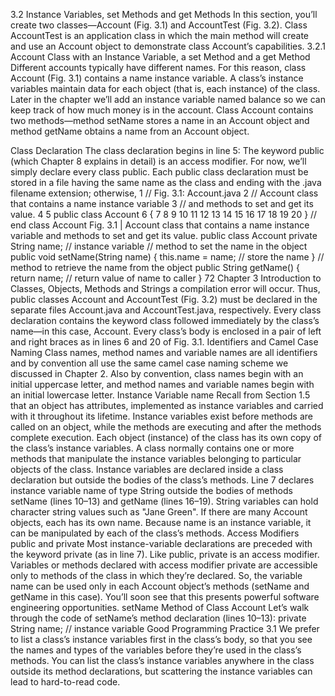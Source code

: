 3.2 Instance Variables, set Methods and get Methods
In this section, you’ll create two classes—Account (Fig. 3.1) and AccountTest (Fig. 3.2).
Class AccountTest is an application class in which the main method will create and use an
Account object to demonstrate class Account’s capabilities.
3.2.1 Account Class with an Instance Variable, a set Method and a get
Method
Different accounts typically have different names. For this reason, class Account (Fig. 3.1)
contains a name instance variable. A class’s instance variables maintain data for each object
(that is, each instance) of the class. Later in the chapter we’ll add an instance variable named
balance so we can keep track of how much money is in the account. Class Account contains two methods—method setName stores a name in an Account object and method
getName obtains a name from an Account object. 

Class Declaration
The class declaration begins in line 5:
The keyword public (which Chapter 8 explains in detail) is an access modifier. For now,
we’ll simply declare every class public. Each public class declaration must be stored in a file
having the same name as the class and ending with the .java filename extension; otherwise,
1 // Fig. 3.1: Account.java
2 // Account class that contains a name instance variable
3 // and methods to set and get its value.
4
5 public class Account
6 {
7
8
9
10
11
12
13
14
15
16
17
18
19
20 } // end class Account
Fig. 3.1 | Account class that contains a name instance variable and methods to set and get its
value.
public class Account
private String name; // instance variable
// method to set the name in the object
public void setName(String name)
{
 this.name = name; // store the name
}
// method to retrieve the name from the object
public String getName()
{
 return name; // return value of name to caller
}
72 Chapter 3 Introduction to Classes, Objects, Methods and Strings
a compilation error will occur. Thus, public classes Account and AccountTest (Fig. 3.2)
must be declared in the separate files Account.java and AccountTest.java, respectively.
Every class declaration contains the keyword class followed immediately by the
class’s name—in this case, Account. Every class’s body is enclosed in a pair of left and right
braces as in lines 6 and 20 of Fig. 3.1.
Identifiers and Camel Case Naming
Class names, method names and variable names are all identifiers and by convention all use
the same camel case naming scheme we discussed in Chapter 2. Also by convention, class
names begin with an initial uppercase letter, and method names and variable names begin
with an initial lowercase letter.
Instance Variable name
Recall from Section 1.5 that an object has attributes, implemented as instance variables
and carried with it throughout its lifetime. Instance variables exist before methods are
called on an object, while the methods are executing and after the methods complete execution. Each object (instance) of the class has its own copy of the class’s instance variables.
A class normally contains one or more methods that manipulate the instance variables belonging to particular objects of the class.
Instance variables are declared inside a class declaration but outside the bodies of the
class’s methods. Line 7
declares instance variable name of type String outside the bodies of methods setName (lines
10–13) and getName (lines 16–19). String variables can hold character string values such
as "Jane Green". If there are many Account objects, each has its own name. Because name
is an instance variable, it can be manipulated by each of the class’s methods.
Access Modifiers public and private
Most instance-variable declarations are preceded with the keyword private (as in line 7).
Like public, private is an access modifier. Variables or methods declared with access modifier private are accessible only to methods of the class in which they’re declared. So, the
variable name can be used only in each Account object’s methods (setName and getName in
this case). You’ll soon see that this presents powerful software engineering opportunities.
setName Method of Class Account
Let’s walk through the code of setName’s method declaration (lines 10–13):
private String name; // instance variable
Good Programming Practice 3.1
We prefer to list a class’s instance variables first in the class’s body, so that you see the names
and types of the variables before they’re used in the class’s methods. You can list the class’s
instance variables anywhere in the class outside its method declarations, but scattering the
instance variables can lead to hard-to-read code.
